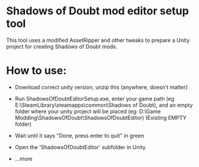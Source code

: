 # Shadows of Doubt mod editor setup tool

This tool uses a modified AssetRipper and other tweaks to prepare a Unity project for creating Shadows of Doubt mods.

# How to use:

* Download correct unity version, unzip this (anywhere, doesn't matter)
* Run ShadowsOfDoubtEditorSetup.exe, enter your game path (eg E:\SteamLibrary\steamapps\common\Shadows of Doubt), and an empty folder where your unity project will be placed (eg: D:\Game Modding\ShadowsOfDoubt\ShadowsOfDoubtEditor) (Existing EMPTY folder)
* Wait until it says "Done, press enter to quit" in green
* Open the 'ShadowsOfDoubtEditor' subfolder in Unity

* ...more